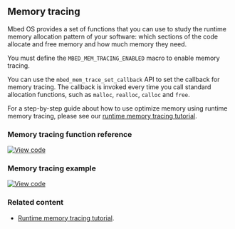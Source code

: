 ## Memory tracing

Mbed OS provides a set of functions that you can use to study the runtime memory allocation pattern of your software: which sections of the code allocate and free memory and how much memory they need.

You must define the `MBED_MEM_TRACING_ENABLED` macro to enable memory tracing.

You can use the `mbed_mem_trace_set_callback` API to set the callback for memory tracing. The callback is invoked every time you call standard allocation functions, such as `malloc`, `realloc`, `calloc` and `free`.

For a step-by-step guide about how to use optimize memory using runtime memory tracing, please see our [runtime memory tracing tutorial](/docs/v5.9/tutorials/optimizing.html#runtime-memory-tracing).

### Memory tracing function reference

[![View code](https://www.mbed.com/embed/?type=library)](http://os.mbed.com/docs/v5.9/mbed-os-api-doxy/mbed__mem__trace_8h_source.html)

### Memory tracing example

[![View code](https://www.mbed.com/embed/?url=https://os.mbed.com/teams/mbed_example/code/memory_tracing_example/)](https://os.mbed.com/teams/mbed_example/code/memory_tracing_example/file/168ab14e6694/main.cpp)

### Related content

- [Runtime memory tracing tutorial](/docs/v5.9/tutorials/optimizing.html#runtime-memory-tracing).
